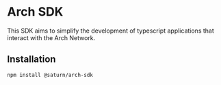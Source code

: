 # Arch SDK

This SDK aims to simplify the development of typescript applications that interact with the Arch Network.

## Installation

```bash
npm install @saturn/arch-sdk
```

